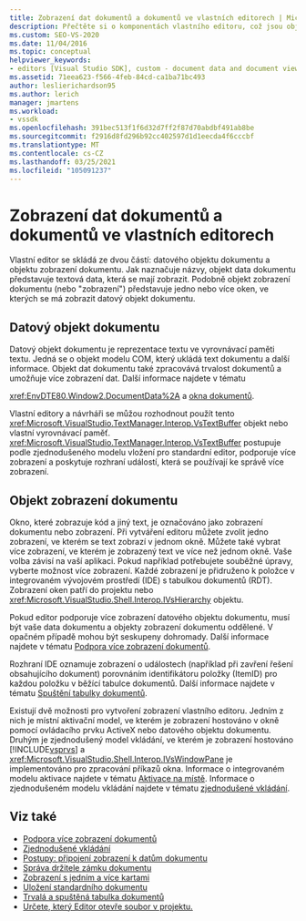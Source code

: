 ```yaml
---
title: Zobrazení dat dokumentů a dokumentů ve vlastních editorech | Microsoft Docs
description: Přečtěte si o komponentách vlastního editoru, což jsou objekt dat dokumentu a objekt zobrazení dokumentu.
ms.custom: SEO-VS-2020
ms.date: 11/04/2016
ms.topic: conceptual
helpviewer_keywords:
- editors [Visual Studio SDK], custom - document data and document view
ms.assetid: 71eea623-f566-4feb-84cd-ca1ba71bc493
author: leslierichardson95
ms.author: lerich
manager: jmartens
ms.workload:
- vssdk
ms.openlocfilehash: 391bec513f1f6d32d7ff2f87d70abdbf491ab8be
ms.sourcegitcommit: f2916d8fd296b92cc402597d1d1eecda4f6cccbf
ms.translationtype: MT
ms.contentlocale: cs-CZ
ms.lasthandoff: 03/25/2021
ms.locfileid: "105091237"
---
```

# <a name="document-data-and-document-view-in-custom-editors"></a>Zobrazení dat dokumentů a dokumentů ve vlastních editorech
Vlastní editor se skládá ze dvou částí: datového objektu dokumentu a objektu zobrazení dokumentu. Jak naznačuje názvy, objekt data dokumentu představuje textová data, která se mají zobrazit. Podobně objekt zobrazení dokumentu (nebo "zobrazení") představuje jedno nebo více oken, ve kterých se má zobrazit datový objekt dokumentu.

## <a name="document-data-object"></a>Datový objekt dokumentu
 Datový objekt dokumentu je reprezentace textu ve vyrovnávací paměti textu. Jedná se o objekt modelu COM, který ukládá text dokumentu a další informace. Objekt dat dokumentu také zpracovává trvalost dokumentů a umožňuje více zobrazení dat. Další informace najdete v tématu

 <xref:EnvDTE80.Window2.DocumentData%2A> a [okna dokumentů](../extensibility/internals/document-windows.md).

 Vlastní editory a návrháři se můžou rozhodnout použít tento <xref:Microsoft.VisualStudio.TextManager.Interop.VsTextBuffer> objekt nebo vlastní vyrovnávací paměť. <xref:Microsoft.VisualStudio.TextManager.Interop.VsTextBuffer> postupuje podle zjednodušeného modelu vložení pro standardní editor, podporuje více zobrazení a poskytuje rozhraní událostí, která se používají ke správě více zobrazení.

## <a name="document-view-object"></a>Objekt zobrazení dokumentu
 Okno, které zobrazuje kód a jiný text, je označováno jako zobrazení dokumentu nebo zobrazení. Při vytváření editoru můžete zvolit jedno zobrazení, ve kterém se text zobrazí v jednom okně. Můžete také vybrat více zobrazení, ve kterém je zobrazený text ve více než jednom okně. Vaše volba závisí na vaší aplikaci. Pokud například potřebujete souběžné úpravy, vyberte možnost více zobrazení. Každé zobrazení je přidruženo k položce v integrovaném vývojovém prostředí (IDE) s tabulkou dokumentů (RDT). Zobrazení oken patří do projektu nebo <xref:Microsoft.VisualStudio.Shell.Interop.IVsHierarchy> objektu.

 Pokud editor podporuje více zobrazení datového objektu dokumentu, musí být vaše data dokumentu a objekty zobrazení dokumentu oddělené. V opačném případě mohou být seskupeny dohromady. Další informace najdete v tématu [Podpora více zobrazení dokumentů](../extensibility/supporting-multiple-document-views.md).

 Rozhraní IDE oznamuje zobrazení o událostech (například při zavření řešení obsahujícího dokument) porovnáním identifikátoru položky (ItemID) pro každou položku v běžící tabulce dokumentů. Další informace najdete v tématu [Spuštění tabulky dokumentů](../extensibility/internals/running-document-table.md).

 Existují dvě možnosti pro vytvoření zobrazení vlastního editoru. Jedním z nich je místní aktivační model, ve kterém je zobrazení hostováno v okně pomocí ovládacího prvku ActiveX nebo datového objektu dokumentu. Druhým je zjednodušený model vkládání, ve kterém je zobrazení hostováno [!INCLUDE[vsprvs](../code-quality/includes/vsprvs_md.md)] a <xref:Microsoft.VisualStudio.Shell.Interop.IVsWindowPane> je implementováno pro zpracování příkazů okna. Informace o integrovaném modelu aktivace najdete v tématu [Aktivace na místě](/previous-versions/visualstudio/visual-studio-2015/misc/in-place-activation?preserve-view=true&view=vs-2015). Informace o zjednodušeném modelu vkládání najdete v tématu [zjednodušené vkládání](../extensibility/simplified-embedding.md).

## <a name="see-also"></a>Viz také

- [Podpora více zobrazení dokumentů](../extensibility/supporting-multiple-document-views.md)
- [Zjednodušené vkládání](../extensibility/simplified-embedding.md)
- [Postupy: připojení zobrazení k datům dokumentu](../extensibility/how-to-attach-views-to-document-data.md)
- [Správa držitele zámku dokumentu](../extensibility/document-lock-holder-management.md)
- [Zobrazení s jedním a více kartami](../extensibility/single-and-multi-tab-views.md)
- [Uložení standardního dokumentu](../extensibility/internals/saving-a-standard-document.md)
- [Trvalá a spuštěná tabulka dokumentů](../extensibility/internals/persistence-and-the-running-document-table.md)
- [Určete, který Editor otevře soubor v projektu.](../extensibility/internals/determining-which-editor-opens-a-file-in-a-project.md)